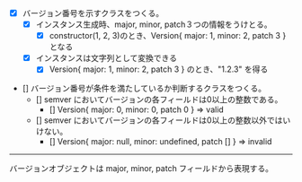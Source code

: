 - [x] バージョン番号を示すクラスをつくる。
    - [x] インスタンス生成時、major, minor, patch３つの情報をうけとる。
        - [x] constructor(1, 2, 3)のとき、Version{ major: 1, minor: 2, patch 3 } となる
    - [x] インスタンスは文字列として変換できる
        - [x] Version{ major: 1, minor: 2, patch 3 } のとき、"1.2.3" を得る

- [] バージョン番号が条件を満たしているか判断するクラスをつくる。
    - [] semver においてバージョンの各フィールドは0以上の整数である。
        - [] Version{ major: 0, minor: 0, patch 0 } => valid
    - [] semver においてバージョンの各フィールドは0以上の整数以外ではいけない。
        - [] Version{ major: null, minor: undefined, patch [] } => invalid        

---

バージョンオブジェクトは major, minor, patch フィールドから表現する。
